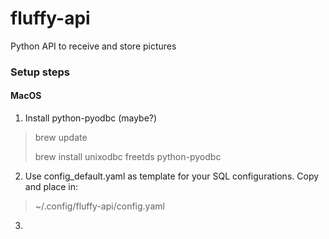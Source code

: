 # fluffy-api
Python API to receive and store pictures

### Setup steps
#### MacOS
1. Install python-pyodbc (maybe?)
> brew update
> 
> brew install unixodbc freetds python-pyodbc
2. Use config_default.yaml as template for your SQL configurations.  Copy and place in:
>~/.config/fluffy-api/config.yaml
3. 